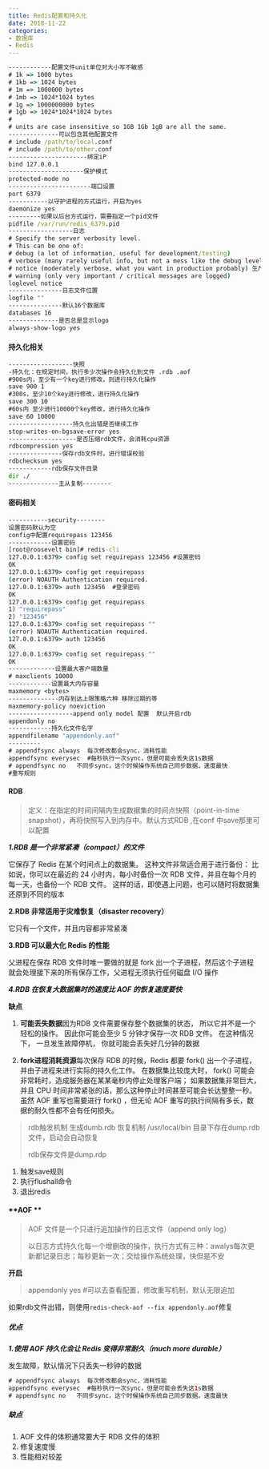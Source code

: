 ```yaml
---
title: Redis配置和持久化
date: 2018-11-22
categories:
- 数据库
- Redis
---
```

```cmd
------------配置文件unit单位对大小写不敏感
# 1k => 1000 bytes
# 1kb => 1024 bytes
# 1m => 1000000 bytes
# 1mb => 1024*1024 bytes
# 1g => 1000000000 bytes
# 1gb => 1024*1024*1024 bytes
#
# units are case insensitive so 1GB 1Gb 1gB are all the same.
--------------可以包含其他配置文件
# include /path/to/local.conf
# include /path/to/other.conf
----------------------绑定iP
bind 127.0.0.1
---------------------保护模式
protected-mode no
-----------------------端口设置
port 6379
-----------以守护进程的方式运行，开启为yes
daemonize yes
---------如果以后台方式运行，需要指定一个pid文件
pidfile /var/run/redis_6379.pid
------------------日志
# Specify the server verbosity level.
# This can be one of:
# debug (a lot of information, useful for development/testing)
# verbose (many rarely useful info, but not a mess like the debug level)
# notice (moderately verbose, what you want in production probably) 生产环境
# warning (only very important / critical messages are logged)
loglevel notice
---------------日志文件位置
logfile ""
---------------默认16个数据库
databases 16
--------------是否总是显示logo
always-show-logo yes
```

#### 持久化相关

```cmd
------------------快照
-持久化：在规定时间，执行多少次操作会持久化到文件 .rdb .aof
#900s内，至少有一个key进行修改，则进行持久化操作
save 900 1
#300s，至少10个key进行修改，进行持久化操作
save 300 10
#60s内 至少进行10000个key修改，进行持久化操作
save 60 10000
------------------持久化出错是否继续工作
stop-writes-on-bgsave-error yes
-------------------是否压缩rdb文件，会消耗cpu资源
rdbcompression yes
---------------保存rdb文件时，进行错误校验
rdbchecksum yes
------------rdb保存文件目录
dir ./
--------------主从复制--------
```

#### 密码相关

```cmd
-----------security--------
设置密码默认为空
config中配置requirepass 123456
------------设置密码
[root@roosevelt bin]# redis-cli
127.0.0.1:6379> config set requirepass 123456 #设置密码
OK
127.0.0.1:6379> config get requirepass 
(error) NOAUTH Authentication required.
127.0.0.1:6379> auth 123456  #登录密码
OK
127.0.0.1:6379> config get requirepass 
1) "requirepass"
2) "123456"
127.0.0.1:6379> config set requirepass ""
(error) NOAUTH Authentication required.
127.0.0.1:6379> auth 123456
OK
127.0.0.1:6379> config set requirepass ""
OK
-------------设置最大客户端数量
# maxclients 10000
------------设置最大内存容量
maxmemory <bytes>
--------------内存到达上限策略六种 移除过期的等
maxmemory-policy noeviction
------------------append only model 配置  默认开启rdb
appendonly no
------------持久化文件名字
appendfilename "appendonly.aof"
---------
# appendfsync always  每次修改都会sync，消耗性能
appendfsync everysec  #每秒执行一次sync，但是可能会丢失这1s数据
# appendfsync no   不同步sync，这个时候操作系统自己同步数据，速度最快
#重写规则
```

#### RDB

> 定义：在指定的时间间隔内生成数据集的时间点快照（point-in-time snapshot），再将快照写入到内存中。默认方式RDB ,在conf 中save那里可以配置

***1.RDB 是一个非常紧凑（compact）的文件***

它保存了 Redis 在某个时间点上的数据集。 这种文件非常适合用于进行备份： 比如说，你可以在最近的 24 小时内，每小时备份一次 RDB 文件，并且在每个月的每一天，也备份一个 RDB 文件。 这样的话，即使遇上问题，也可以随时将数据集还原到不同的版本

**2.RDB 非常适用于灾难恢复（disaster recovery）**

它只有一个文件，并且内容都非常紧凑

**3.RDB 可以最大化 Redis 的性能**

父进程在保存 RDB 文件时唯一要做的就是 fork 出一个子进程，然后这个子进程就会处理接下来的所有保存工作，父进程无须执行任何磁盘 I/O 操作

***4.RDB 在恢复大数据集时的速度比 AOF 的恢复速度要快***

**缺点**

1.  **可能丢失数据**因为RDB 文件需要保存整个数据集的状态， 所以它并不是一个轻松的操作。 因此你可能会至少 5 分钟才保存一次 RDB 文件。 在这种情况下， 一旦发生故障停机， 你就可能会丢失好几分钟的数据

2. **fork进程消耗资源**每次保存 RDB 的时候，Redis 都要 fork() 出一个子进程，并由子进程来进行实际的持久化工作。 在数据集比较庞大时， fork() 可能会非常耗时，造成服务器在某某毫秒内停止处理客户端； 如果数据集非常巨大，并且 CPU 时间非常紧张的话，那么这种停止时间甚至可能会长达整整一秒。 虽然 AOF 重写也需要进行 fork() ，但无论 AOF 重写的执行间隔有多长，数据的耐久性都不会有任何损失。

> rdb触发机制  生成dumb.rdb   恢复机制 /usr/local/bin 目录下存在dump.rdb文件，启动会自动恢复
>
> rdb保存文件是dump.rdp

1. 触发save规则
2. 执行flushall命令
3. 退出redis

#### **AOF **

> AOF 文件是一个只进行追加操作的日志文件（append only log）
>
> 以日志方式持久化每一个增删改的操作，执行方式有三种：awalys每次更新都记录日志；每秒更新一次；交给操作系统处理，快但是不安

**开启**

> appendonly yes  #可以去查看配置，修改重写机制，默认无限追加

如果rdb文件出错，则使用`redis-check-aof --fix appendonly.aof`修复

##### 优点

***1.使用 AOF 持久化会让 Redis 变得非常耐久（much more durable）***

发生故障，默认情况下只丢失一秒钟的数据

```java
# appendfsync always  每次修改都会sync，消耗性能
appendfsync everysec  #每秒执行一次sync，但是可能会丢失这1s数据
# appendfsync no   不同步sync，这个时候操作系统自己同步数据，速度最快
```

##### 缺点

1. AOF 文件的体积通常要大于 RDB 文件的体积
2. 修复速度慢
3. 性能相对较差